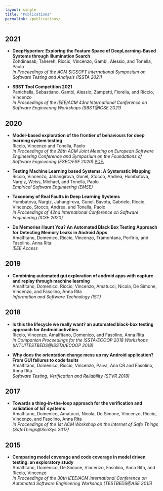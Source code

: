 ```yaml
---
layout: single
title: "Publications"
permalink: /publications/
---
```


## 2021

* **DeepHyperion: Exploring the Feature Space of DeepLearning-Based Systems through Illumination Search**  
  Zohdinasab, Tahereh, Riccio, Vincenzo, Gambi, Alessio, and Tonella, Paolo  
  *In Proceedings of the ACM SIGSOFT International Symposium on Software Testing and Analysis (ISSTA 2021)*  

* **SBST Tool Competition 2021**  
  Panichella, Sebastiano, Gambi, Alessio, Zampetti, Fiorella, and Riccio, Vincenzo  
  *In Proceedings of the IEEE/ACM 43rd International Conference on Software Engineering Workshops (SBST@ICSE 2021)*  

## 2020

* **Model-based exploration of the frontier of behaviours for deep learning system testing**  
  Riccio, Vincenzo and Tonella, Paolo  
  *In Proceedings of the 28th ACM Joint Meeting on European Software Engineering Conference and Symposium on the Foundations of Software Engineering (ESEC/FSE 2020)*
  <a href="../assets/pdf/FSE2020.pdf" target="_blank">PDF.</a>

* **Testing Machine Learning based Systems: A Systematic Mapping**  
  Riccio, Vincenzo, Jahangirova, Gunel, Stocco, Andrea, Humbatova, Nargiz, Weiss, Michael, and Tonella, Paolo  
  *Empirical Software Engineering (EMSE)*

* **Taxonomy of Real Faults in Deep Learning Systems**  
  Humbatova, Nargiz, Jahangirova, Gunel, Bavota, Gabriele, Riccio, Vincenzo, Stocco, Andrea, and Tonella, Paolo  
  *In Proceedings of 42nd International Conference on Software Engineering (ICSE 2020)*

* **Do Memories Haunt You? An Automated Black Box Testing Approach for Detecting Memory Leaks in Android Apps**   
  Amalfitano, Domenico, Riccio, Vincenzo, Tramontana, Porfirio, and Fasolino, Anna Rita       
  *IEEE Access*

## 2019

* **Combining automated gui exploration of android apps with capture and replay through machine learning**  
  Amalfitano, Domenico, Riccio, Vincenzo, Amatucci, Nicola, De Simone, Vincenzo, and Fasolino, Anna Rita  
  *Information and Software Technology (IST)*

## 2018
* **Is this the lifecycle we really want? an automated black-box testing approach for Android activities**  
  Riccio, Vincenzo, Amalfitano, Domenico, and Fasolino, Anna Rita  
  *In Companion Proceedings for the ISSTA/ECOOP 2018 Workshops (INTUITESTBEDS@ISSTA/ECOOP 2018)*

* **Why does the orientation change mess up my Android application? From GUI failures to code faults**  
  Amalfitano, Domenico, Riccio, Vincenzo, Paiva, Ana CR and Fasolino, Anna Rita  
  *Software Testing, Verification and Reliability (STVR 2018)*

## 2017
* **Towards a thing-in-the-loop approach for the verification and validation of IoT systems**  
  Amalfitano, Domenico, Amatucci, Nicola, De Simone, Vincenzo, Riccio, Vincenzo, and Fasolino, Anna Rita  
  *In Proceedings of the 1st ACM Workshop on the Internet of Safe Things (SafeThings@SenSys 2017)*

## 2015
* **Comparing model coverage and code coverage in model driven testing: an exploratory study**  
  Amalfitano, Domenico, De Simone, Vincenzo, Fasolino, Anna Rita, and Riccio, Vincenzo  
  *In Proceedings of the 30th IEEE/ACM International Conference on Automated Software Engineering Workshop (TESTBEDS@ASE 2015)*
